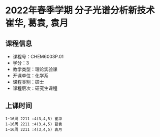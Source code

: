 # 2022年春季学期 分子光谱分析新技术 崔华, 葛袁, 袁月






## 课程信息

- 课程号：CHEM6003P.01
- 学分：3
- 教学类型：理论实验课
- 开课单位：化学系
- 课程类别：硕士
- 课程层次：研究生课程

## 上课时间

```
1~16周 2211 :4(3,4,5) 崔华
1~16周 2211 :4(3,4,5) 葛袁
1~16周 2211 :4(3,4,5) 袁月
```

